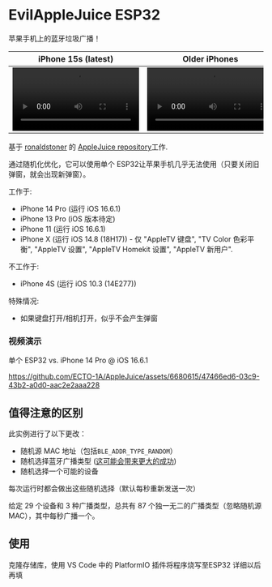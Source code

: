 # EvilAppleJuice ESP32

苹果手机上的蓝牙垃圾广播！

|iPhone 15s (latest)|Older iPhones|
|-------------------|-------------|
|<video controls width="250" src="https://user-images.githubusercontent.com/6680615/274864225-53ed6d7c-0569-4f22-b55b-bc9973c4bc93.mp4"></video>|<video controls width="250" src="https://user-images.githubusercontent.com/6680615/274864287-c6e871fd-9fdf-4507-ae21-a566beead5cc.mp4"></video>|

基于 [ronaldstoner](https://github.com/ronaldstoner) 的 [AppleJuice repository](https://github.com/ECTO-1A/AppleJuice/blob/e6a61f6a199075f5bb5b1a00768e317571d25bb9/ESP32-Arduino/applejuice.ino)工作.

通过随机化优化，它可以使用单个 ESP32让苹果手机几乎无法使用（只要关闭旧弹窗，就会出现新弹窗）。

工作于:
* iPhone 14 Pro (运行 iOS 16.6.1)
* iPhone 13 Pro (iOS 版本待定)
* iPhone 11 (运行 iOS 16.6.1)
* iPhone X (运行 iOS 14.8 (18H17)) - 仅 "AppleTV 键盘", "TV Color 色彩平衡", "AppleTV 设置", "AppleTV Homekit 设置", "AppleTV 新用户".

不工作于:
* iPhone 4S (运行 iOS 10.3 (14E277))

特殊情况:
* 如果键盘打开/相机打开，似乎不会产生弹窗

### 视频演示

单个 ESP32 vs. iPhone 14 Pro @ iOS 16.6.1

https://github.com/ECTO-1A/AppleJuice/assets/6680615/47466ed6-03c9-43b2-a0d0-aac2e2aaa228

## 值得注意的区别

此实例进行了以下更改：

* 随机源 MAC 地址（包括`BLE_ADDR_TYPE_RANDOM`）
* 随机选择蓝牙广播类型 ([这可能会带来更大的成功](https://github.com/ECTO-1A/AppleJuice/pull/25))
* 随机选择一个可能的设备

每次运行时都会做出这些随机选择（默认每秒重新发送一次）

给定 29 个设备和 3 种广播类型，总共有 87 个独一无二的广播类型（忽略随机源 MAC），其中每秒广播一个。

## 使用

克隆存储库，使用 VS Code 中的 PlatformIO 插件将程序烧写至ESP32
详细以后再填
